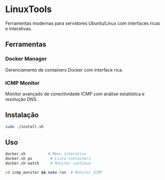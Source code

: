 # LinuxTools

Ferramentas modernas para servidores Ubuntu/Linux com interfaces ricas e interativas.

## Ferramentas

### Docker Manager
Gerenciamento de containers Docker com interface rica.

### ICMP Monitor
Monitor avançado de conectividade ICMP com análise estatística e resolução DNS.

## Instalação

```bash
sudo ./install.sh
```

## Uso

```bash
docker.sh          # Menu interativo
docker.sh ps        # Lista containers
docker.sh watch     # Monitor contínuo

cd icmp_monitor && make run  # Monitor ICMP
```
